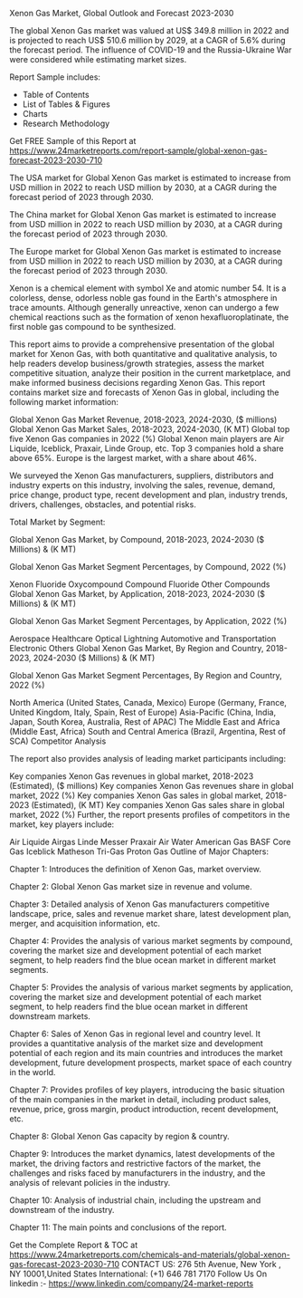 Xenon Gas Market, Global Outlook and Forecast 2023-2030

The global Xenon Gas market was valued at US$ 349.8 million in 2022 and is projected to reach US$ 510.6 million by 2029, at a CAGR of 5.6% during the forecast period. The influence of COVID-19 and the Russia-Ukraine War were considered while estimating market sizes.

Report Sample includes:
- Table of Contents
- List of Tables & Figures
- Charts
- Research Methodology

Get FREE Sample of this Report at https://www.24marketreports.com/report-sample/global-xenon-gas-forecast-2023-2030-710

The USA market for Global Xenon Gas market is estimated to increase from USD million in 2022 to reach USD million by 2030, at a CAGR during the forecast period of 2023 through 2030.

The China market for Global Xenon Gas market is estimated to increase from USD million in 2022 to reach USD million by 2030, at a CAGR during the forecast period of 2023 through 2030.

The Europe market for Global Xenon Gas market is estimated to increase from USD million in 2022 to reach USD million by 2030, at a CAGR during the forecast period of 2023 through 2030.

Xenon is a chemical element with symbol Xe and atomic number 54. It is a colorless, dense, odorless noble gas found in the Earth's atmosphere in trace amounts. Although generally unreactive, xenon can undergo a few chemical reactions such as the formation of xenon hexafluoroplatinate, the first noble gas compound to be synthesized.

This report aims to provide a comprehensive presentation of the global market for Xenon Gas, with both quantitative and qualitative analysis, to help readers develop business/growth strategies, assess the market competitive situation, analyze their position in the current marketplace, and make informed business decisions regarding Xenon Gas. This report contains market size and forecasts of Xenon Gas in global, including the following market information:

Global Xenon Gas Market Revenue, 2018-2023, 2024-2030, ($ millions)
Global Xenon Gas Market Sales, 2018-2023, 2024-2030, (K MT)
Global top five Xenon Gas companies in 2022 (%)
Global Xenon main players are Air Liquide, Iceblick, Praxair, Linde Group, etc. Top 3 companies hold a share above 65%. Europe is the largest market, with a share about 46%.

We surveyed the Xenon Gas manufacturers, suppliers, distributors and industry experts on this industry, involving the sales, revenue, demand, price change, product type, recent development and plan, industry trends, drivers, challenges, obstacles, and potential risks.

Total Market by Segment:

Global Xenon Gas Market, by Compound, 2018-2023, 2024-2030 ($ Millions) & (K MT)

Global Xenon Gas Market Segment Percentages, by Compound, 2022 (%)

Xenon Fluoride
Oxycompound
Compound Fluoride
Other Compounds
Global Xenon Gas Market, by Application, 2018-2023, 2024-2030 ($ Millions) & (K MT)

Global Xenon Gas Market Segment Percentages, by Application, 2022 (%)

Aerospace
Healthcare
Optical Lightning
Automotive and Transportation
Electronic
Others
Global Xenon Gas Market, By Region and Country, 2018-2023, 2024-2030 ($ Millions) & (K MT)

Global Xenon Gas Market Segment Percentages, By Region and Country, 2022 (%)

North America (United States, Canada, Mexico)
Europe (Germany, France, United Kingdom, Italy, Spain, Rest of Europe)
Asia-Pacific (China, India, Japan, South Korea, Australia, Rest of APAC)
The Middle East and Africa (Middle East, Africa)
South and Central America (Brazil, Argentina, Rest of SCA)
Competitor Analysis

The report also provides analysis of leading market participants including:

Key companies Xenon Gas revenues in global market, 2018-2023 (Estimated), ($ millions)
Key companies Xenon Gas revenues share in global market, 2022 (%)
Key companies Xenon Gas sales in global market, 2018-2023 (Estimated), (K MT)
Key companies Xenon Gas sales share in global market, 2022 (%)
Further, the report presents profiles of competitors in the market, key players include:

Air Liquide
Airgas
Linde
Messer
Praxair
Air Water
American Gas
BASF
Core Gas
Iceblick
Matheson Tri-Gas
Proton Gas
Outline of Major Chapters:

Chapter 1: Introduces the definition of Xenon Gas, market overview.

Chapter 2: Global Xenon Gas market size in revenue and volume.

Chapter 3: Detailed analysis of Xenon Gas manufacturers competitive landscape, price, sales and revenue market share, latest development plan, merger, and acquisition information, etc.

Chapter 4: Provides the analysis of various market segments by compound, covering the market size and development potential of each market segment, to help readers find the blue ocean market in different market segments.

Chapter 5: Provides the analysis of various market segments by application, covering the market size and development potential of each market segment, to help readers find the blue ocean market in different downstream markets.

Chapter 6: Sales of Xenon Gas in regional level and country level. It provides a quantitative analysis of the market size and development potential of each region and its main countries and introduces the market development, future development prospects, market space of each country in the world.

Chapter 7: Provides profiles of key players, introducing the basic situation of the main companies in the market in detail, including product sales, revenue, price, gross margin, product introduction, recent development, etc.

Chapter 8: Global Xenon Gas capacity by region & country.

Chapter 9: Introduces the market dynamics, latest developments of the market, the driving factors and restrictive factors of the market, the challenges and risks faced by manufacturers in the industry, and the analysis of relevant policies in the industry.

Chapter 10: Analysis of industrial chain, including the upstream and downstream of the industry.

Chapter 11: The main points and conclusions of the report.

Get the Complete Report & TOC at https://www.24marketreports.com/chemicals-and-materials/global-xenon-gas-forecast-2023-2030-710
CONTACT US:
276 5th Avenue, New York , NY 10001,United States
International: (+1) 646 781 7170
Follow Us On linkedin :- https://www.linkedin.com/company/24-market-reports
